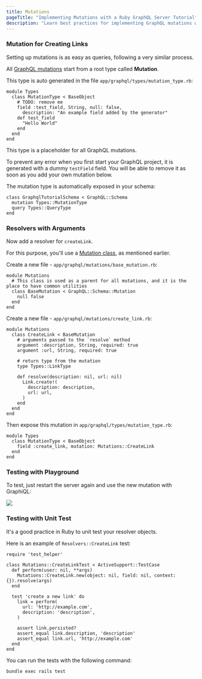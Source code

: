 ```yaml
---
title: Mutations
pageTitle: "Implementing Mutations with a Ruby GraphQL Server Tutorial"
description: "Learn best practices for implementing GraphQL mutations with Ruby and graphql-ruby. You can test your implementation in a GraphiQL Playground."
---
```


### Mutation for Creating Links

Setting up mutations is as easy as queries, following a very similar process.

All [GraphQL mutations](http://graphql.org/learn/queries/#mutations) start from a root type called **Mutation**.

This type is auto generated in the file `app/graphql/types/mutation_type.rb`:

```ruby(path=".../graphql-ruby/app/graphql/types/mutation_type.rb")
module Types
  class MutationType < BaseObject
    # TODO: remove me
    field :test_field, String, null: false,
      description: "An example field added by the generator"
    def test_field
      "Hello World"
    end
  end
end
```

This type is a placeholder for all GraphQL mutations.

To prevent any error when you first start your GraphQL project, it is generated with a dummy `testField` field.
You will be able to remove it as soon as you add your own mutation below.

The mutation type is automatically exposed in your schema:

```ruby(path=".../graphql-ruby/app/graphql/graphql_tutorial_schema.rb")
class GraphqlTutorialSchema < GraphQL::Schema
  mutation Types::MutationType
  query Types::QueryType
end
```

### Resolvers with Arguments

Now add a resolver for `createLink`.

For this purpose, you'll use a [Mutation class](http://graphql-ruby.org/mutations/mutation_classes.html), as mentioned earlier.

<Instruction>

Create a new file - `app/graphql/mutations/base_mutation.rb`:

```ruby(path=".../graphql-ruby/app/graphql/mutations/base_mutation.rb")
module Mutations
  # This class is used as a parent for all mutations, and it is the place to have common utilities
  class BaseMutation < GraphQL::Schema::Mutation
    null false
  end
end
```

</Instruction>

<Instruction>

Create a new file - `app/graphql/mutations/create_link.rb`:

```ruby(path=".../graphql-ruby/app/graphql/mutations/create_link.rb")
module Mutations
  class CreateLink < BaseMutation
    # arguments passed to the `resolve` method
    argument :description, String, required: true
    argument :url, String, required: true

    # return type from the mutation
    type Types::LinkType

    def resolve(description: nil, url: nil)
      Link.create!(
        description: description,
        url: url,
      )
    end
  end
end
```

</Instruction>

<Instruction>

Then expose this mutation in `app/graphql/types/mutation_type.rb`:

```ruby(path=".../graphql-ruby/app/graphql/types/mutation_type.rb")
module Types
  class MutationType < BaseObject
    field :create_link, mutation: Mutations::CreateLink
  end
end
```

</Instruction>

### Testing with Playground

To test, just restart the server again and use the new mutation with GraphiQL:

![](http://i.imgur.com/pHNRZlG.png)

### Testing with Unit Test

It's a good practice in Ruby to unit test your resolver objects.

Here is an example of `Resolvers::CreateLink` test:

```ruby(path=".../graphql-ruby/test/graphql/mutations/create_link_test.rb")
require 'test_helper'

class Mutations::CreateLinkTest < ActiveSupport::TestCase
  def perform(user: nil, **args)
    Mutations::CreateLink.new(object: nil, field: nil, context: {}).resolve(args)
  end

  test 'create a new link' do
    link = perform(
      url: 'http://example.com',
      description: 'description',
    )

    assert link.persisted?
    assert_equal link.description, 'description'
    assert_equal link.url, 'http://example.com'
  end
end
```

You can run the tests with the following command:

```bash
bundle exec rails test
```
